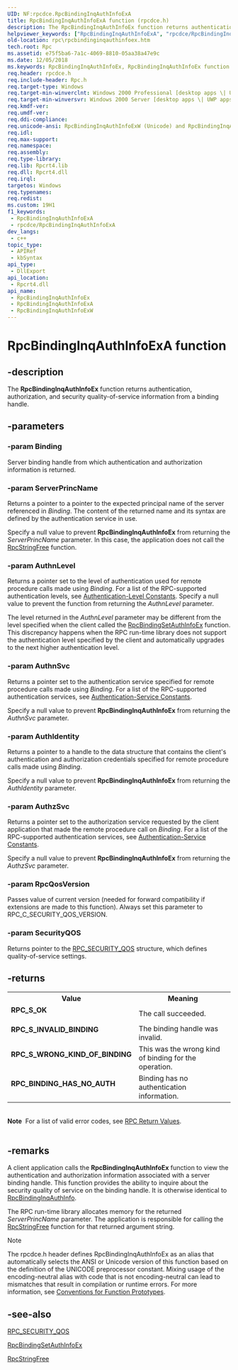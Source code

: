 ```yaml
---
UID: NF:rpcdce.RpcBindingInqAuthInfoExA
title: RpcBindingInqAuthInfoExA function (rpcdce.h)
description: The RpcBindingInqAuthInfoEx function returns authentication, authorization, and security quality-of-service information from a binding handle. (ANSI)
helpviewer_keywords: ["RpcBindingInqAuthInfoExA", "rpcdce/RpcBindingInqAuthInfoExA"]
old-location: rpc\rpcbindinginqauthinfoex.htm
tech.root: Rpc
ms.assetid: e75f5ba6-7a1c-4069-8810-05aa38a47e9c
ms.date: 12/05/2018
ms.keywords: RpcBindingInqAuthInfoEx, RpcBindingInqAuthInfoEx function [RPC], RpcBindingInqAuthInfoExA, RpcBindingInqAuthInfoExW, _rpc_rpcbindinginqauthinfoex, rpc.rpcbindinginqauthinfoex, rpcdce/RpcBindingInqAuthInfoEx, rpcdce/RpcBindingInqAuthInfoExA, rpcdce/RpcBindingInqAuthInfoExW
req.header: rpcdce.h
req.include-header: Rpc.h
req.target-type: Windows
req.target-min-winverclnt: Windows 2000 Professional [desktop apps \| UWP apps]
req.target-min-winversvr: Windows 2000 Server [desktop apps \| UWP apps]
req.kmdf-ver: 
req.umdf-ver: 
req.ddi-compliance: 
req.unicode-ansi: RpcBindingInqAuthInfoExW (Unicode) and RpcBindingInqAuthInfoExA (ANSI)
req.idl: 
req.max-support: 
req.namespace: 
req.assembly: 
req.type-library: 
req.lib: Rpcrt4.lib
req.dll: Rpcrt4.dll
req.irql: 
targetos: Windows
req.typenames: 
req.redist: 
ms.custom: 19H1
f1_keywords:
 - RpcBindingInqAuthInfoExA
 - rpcdce/RpcBindingInqAuthInfoExA
dev_langs:
 - c++
topic_type:
 - APIRef
 - kbSyntax
api_type:
 - DllExport
api_location:
 - Rpcrt4.dll
api_name:
 - RpcBindingInqAuthInfoEx
 - RpcBindingInqAuthInfoExA
 - RpcBindingInqAuthInfoExW
---
```


# RpcBindingInqAuthInfoExA function


## -description

The 
<b>RpcBindingInqAuthInfoEx</b> function returns authentication, authorization, and security quality-of-service information from a binding handle.

## -parameters

### -param Binding

Server binding handle from which authentication and authorization information is returned.

### -param ServerPrincName

Returns a pointer to a pointer to the expected principal name of the server referenced in <i>Binding</i>. The content of the returned name and its syntax are defined by the authentication service in use.

Specify a null value to prevent 
<b>RpcBindingInqAuthInfoEx</b> from returning the <i>ServerPrincName</i> parameter. In this case, the application does not call the 
<a href="/windows/desktop/api/rpcdce/nf-rpcdce-rpcstringfree">RpcStringFree</a> function.

### -param AuthnLevel

Returns a pointer set to the level of authentication used for remote procedure calls made using <i>Binding</i>. For a list of the RPC-supported authentication levels, see 
<a href="/windows/desktop/Rpc/authentication-level-constants">Authentication-Level Constants</a>. Specify a null value to prevent the function from returning the <i>AuthnLevel</i> parameter.

The level returned in the <i>AuthnLevel</i> parameter may be different from the level specified when the client called the 
<a href="/windows/desktop/api/rpcdce/nf-rpcdce-rpcbindingsetauthinfoexa">RpcBindingSetAuthInfoEx</a> function. This discrepancy happens when the RPC run-time library does not support the authentication level specified by the client and automatically upgrades to the next higher authentication level.

### -param AuthnSvc

Returns a pointer set to the authentication service specified for remote procedure calls made using <i>Binding</i>. For a list of the RPC-supported authentication services, see 
<a href="/windows/desktop/Rpc/authentication-service-constants">Authentication-Service Constants</a>.

Specify a null value to prevent 
<b>RpcBindingInqAuthInfoEx</b> from returning the <i>AuthnSvc</i> parameter.

### -param AuthIdentity

Returns a pointer to a handle to the data structure that contains the client's authentication and authorization credentials specified for remote procedure calls made using <i>Binding</i>.

Specify a null value to prevent 
<b>RpcBindingInqAuthInfoEx</b> from returning the <i>AuthIdentity</i> parameter.

### -param AuthzSvc

Returns a pointer set to the authorization service requested by the client application that made the remote procedure call on <i>Binding</i>. For a list of the RPC-supported authentication services, see 
<a href="/windows/desktop/Rpc/authentication-service-constants">Authentication-Service Constants</a>.

Specify a null value to prevent 
<b>RpcBindingInqAuthInfoEx</b> from returning the <i>AuthzSvc</i> parameter.

### -param RpcQosVersion

Passes value of current version (needed for forward compatibility if extensions are made to this function). Always set this parameter to RPC_C_SECURITY_QOS_VERSION.

### -param SecurityQOS

Returns pointer to the 
<a href="/windows/desktop/api/rpcdce/ns-rpcdce-rpc_security_qos">RPC_SECURITY_QOS</a> structure, which defines quality-of-service settings.

## -returns

<table>
<tr>
<th>Value</th>
<th>Meaning</th>
</tr>
<tr>
<td width="40%">
<dl>
<dt><b>RPC_S_OK</b></dt>
</dl>
</td>
<td width="60%">
The call succeeded.

</td>
</tr>
<tr>
<td width="40%">
<dl>
<dt><b>RPC_S_INVALID_BINDING</b></dt>
</dl>
</td>
<td width="60%">
The binding handle was invalid.

</td>
</tr>
<tr>
<td width="40%">
<dl>
<dt><b>RPC_S_WRONG_KIND_OF_BINDING</b></dt>
</dl>
</td>
<td width="60%">
This was the wrong kind of binding for the operation.

</td>
</tr>
<tr>
<td width="40%">
<dl>
<dt><b>RPC_BINDING_HAS_NO_AUTH</b></dt>
</dl>
</td>
<td width="60%">
Binding has no authentication information.

</td>
</tr>
</table>
 

<div class="alert"><b>Note</b>  For a list of valid error codes, see 
<a href="/windows/desktop/Rpc/rpc-return-values">RPC Return Values</a>.</div>
<div> </div>

## -remarks

A client application calls the 
<b>RpcBindingInqAuthInfoEx</b> function to view the authentication and authorization information associated with a server binding handle. This function provides the ability to inquire about the security quality of service on the binding handle. It is otherwise identical to 
<a href="/windows/desktop/api/rpcdce/nf-rpcdce-rpcbindinginqauthinfo">RpcBindingInqAuthInfo</a>.

The RPC run-time library allocates memory for the returned <i>ServerPrincName</i> parameter. The application is responsible for calling the 
<a href="/windows/desktop/api/rpcdce/nf-rpcdce-rpcstringfree">RpcStringFree</a> function for that returned argument string.





> [!NOTE]
> The rpcdce.h header defines RpcBindingInqAuthInfoEx as an alias that automatically selects the ANSI or Unicode version of this function based on the definition of the UNICODE preprocessor constant. Mixing usage of the encoding-neutral alias with code that is not encoding-neutral can lead to mismatches that result in compilation or runtime errors. For more information, see [Conventions for Function Prototypes](/windows/win32/intl/conventions-for-function-prototypes).

## -see-also

<a href="/windows/desktop/api/rpcdce/ns-rpcdce-rpc_security_qos">RPC_SECURITY_QOS</a>



<a href="/windows/desktop/api/rpcdce/nf-rpcdce-rpcbindingsetauthinfoexa">RpcBindingSetAuthInfoEx</a>



<a href="/windows/desktop/api/rpcdce/nf-rpcdce-rpcstringfree">RpcStringFree</a>
